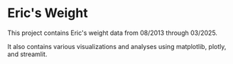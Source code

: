 # Eric's Weight
This project contains Eric's weight data from 08/2013 through 03/2025.

It also contains various visualizations and analyses using matplotlib,
plotly, and streamlit.



